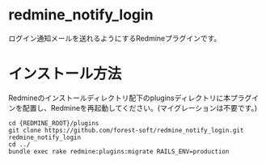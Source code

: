# redmine_notify_login
 ログイン通知メールを送れるようにするRedmineプラグインです。

# インストール方法
Redmineのインストールディレクトリ配下のpluginsディレクトリに本プラグインを配置し、Redmineを再起動してください。(マイグレーションは不要です。)

```
cd {REDMINE_ROOT}/plugins
git clone https://github.com/forest-soft/redmine_notify_login.git redmine_notify_login
cd ../
bundle exec rake redmine:plugins:migrate RAILS_ENV=production
```
